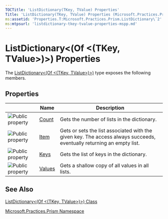 ```yaml
---
TOCTitle: 'ListDictionary(TKey, TValue) Properties'
Title: 'ListDictionary(TKey, TValue) Properties (Microsoft.Practices.Prism)'
ms:assetid: 'Properties.T:Microsoft.Practices.Prism.ListDictionary\`2'
ms:mtpsurl: 'listdictionary-tkey-tvalue-properties-mspp.md'
---
```


# ListDictionary&lt;(Of &lt;(TKey, TValue&gt;)&gt;) Properties

The [ListDictionary&lt;(Of &lt;(TKey, TValue&gt;)&gt;)](https://msdn.microsoft.com/library/microsoft.practices.prism.listdictionary%602) type exposes the following members.

## Properties

<span id="propertyTableToggle"></span>
<table>

<thead>
<tr class="header">
<th> </th>
<th>Name</th>
<th>Description</th>
</tr>
</thead>
<tbody>
<tr class="odd">
<td><img src="https://msdn.microsoft.com/en-us/Gg419175.pubproperty(en-us,PandP.50).gif" title="Public property" /></td>
<td><a href="https://msdn.microsoft.com/library/microsoft.practices.prism.listdictionary%602.count">Count</a></td>
<td><div class="summary">
Gets the number of lists in the dictionary.
</div></td>
</tr>
<tr class="even">
<td><img src="https://msdn.microsoft.com/en-us/Gg419175.pubproperty(en-us,PandP.50).gif" title="Public property" /></td>
<td><a href="https://msdn.microsoft.com/library/microsoft.practices.prism.listdictionary%602.item(%600)">Item</a></td>
<td><div class="summary">
Gets or sets the list associated with the given key. The access always succeeds, eventually returning an empty list.
</div></td>
</tr>
<tr class="odd">
<td><img src="https://msdn.microsoft.com/en-us/Gg419175.pubproperty(en-us,PandP.50).gif" title="Public property" /></td>
<td><a href="https://msdn.microsoft.com/library/microsoft.practices.prism.listdictionary%602.keys">Keys</a></td>
<td><div class="summary">
Gets the list of keys in the dictionary.
</div></td>
</tr>
<tr class="even">
<td><img src="https://msdn.microsoft.com/en-us/Gg419175.pubproperty(en-us,PandP.50).gif" title="Public property" /></td>
<td><a href="https://msdn.microsoft.com/library/microsoft.practices.prism.listdictionary%602.values">Values</a></td>
<td><div class="summary">
Gets a shallow copy of all values in all lists.
</div></td>
</tr>
</tbody>
</table>

## See Also
[ListDictionary&lt;(Of &lt;(TKey, TValue&gt;)&gt;) Class](https://msdn.microsoft.com/library/microsoft.practices.prism.listdictionary%602)

[Microsoft.Practices.Prism Namespace](https://msdn.microsoft.com/library/microsoft.practices.prism)
